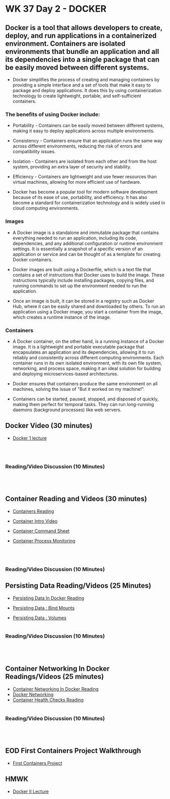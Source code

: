 # WK 37 Day 2 - DOCKER

## Docker is a tool that allows developers to create, deploy, and run applications in a containerized environment. Containers are isolated environments that bundle an application and all its dependencies into a single package that can be easily moved between different systems.

- Docker simplifies the process of creating and managing containers by providing a simple interface and a set of tools that make it easy to package and deploy applications. It does this by using containerization technology to create lightweight, portable, and self-sufficient containers.

### The benefits of using Docker include:

- Portability - Containers can be easily moved between different systems, making it easy to deploy applications across multiple environments.

- Consistency - Containers ensure that an application runs the same way across different environments, reducing the risk of errors and compatibility issues.

- Isolation - Containers are isolated from each other and from the host system, providing an extra layer of security and stability.

- Efficiency - Containers are lightweight and use fewer resources than virtual machines, allowing for more efficient use of hardware.

- Docker has become a popular tool for modern software development because of its ease of use, portability, and efficiency. It has also become a standard for containerization technology and is widely used in cloud computing environments.

### Images

- A Docker image is a standalone and immutable package that contains everything needed to run an application, including its code, dependencies, and any additional configuration or runtime environment settings. It is essentially a snapshot of a specific version of an application or service and can be thought of as a template for creating Docker containers.

- Docker images are built using a Dockerfile, which is a text file that contains a set of instructions that Docker uses to build the image. These instructions typically include installing packages, copying files, and running commands to set up the environment needed to run the application.

- Once an image is built, it can be stored in a registry such as Docker Hub, where it can be easily shared and downloaded by others. To run an application using a Docker image, you start a container from the image, which creates a runtime instance of the image.

### Containers

- A Docker container, on the other hand, is a running instance of a Docker image. It is a lightweight and portable executable package that encapsulates an application and its dependencies, allowing it to run reliably and consistently across different computing environments. Each container runs in its own isolated environment, with its own file system, networking, and process space, making it an ideal solution for building and deploying microservices-based architectures.

- Docker ensures that containers produce the same environment on all machines, solving the issue of "But it worked on my machine!".

- Containers can be started, paused, stopped, and disposed of quickly, making them perfect for temporal tasks. They can run long-running daemons (background processes) like web servers.

## Docker Video (30 minutes)

- [Docker 1 lecture ](https://open.appacademy.io/learn/js-py---pt-aug-2022-online/week-37---docker/lecture--docker-i)

<br></br>

### Reading/Video Discussion (10 Minutes)

<br></br>

## Container Reading and Videos (30 minutes)

- [Containers Reading](https://open.appacademy.io/learn/js-py---pt-aug-2022-online/week-37---docker/containers)

- [Container Intro Video](https://open.appacademy.io/learn/js-py---pt-aug-2022-online/week-37---docker/container-intro)

- [Container Command Sheet](https://open.appacademy.io/learn/js-py---pt-aug-2022-online/week-37---docker/container-command-sheet)

- [Container Process Monitoring](https://open.appacademy.io/learn/js-py---pt-aug-2022-online/week-37---docker/container-process-monitoring)

<br></br>

### Reading/Video Discussion (10 Minutes)

## Persisting Data Reading/Videos (25 Minutes)

- [Persisting Data In Docker Reading](https://open.appacademy.io/learn/js-py---pt-aug-2022-online/week-37---docker/persisting-data-in-docker)

- [Persisting Data : Bind Mounts](https://open.appacademy.io/learn/js-py---pt-aug-2022-online/week-37---docker/persistent-data-in-docker--bind-mounts)

- [Persisting Data : Volumes](https://open.appacademy.io/learn/js-py---pt-aug-2022-online/week-37---docker/persistent-data-in-docker-volumes)
  <br></br>

### Reading/Video Discussion (10 Minutes)

<br></br>

## Container Networking In Docker Readings/Videos (25 minutes)

- [Container Networking In Docker Reading](https://open.appacademy.io/learn/js-py---pt-aug-2022-online/week-37---docker/container-networking-in-docker)
- [Docker Networking](https://open.appacademy.io/learn/js-py---pt-aug-2022-online/week-37---docker/docker-networking)
- [Container Health Checks Reading](https://open.appacademy.io/learn/js-py---pt-aug-2022-online/week-37---docker/container-health-checks)
  <br></br>

### Reading/Video Discussion (10 Minutes)

<br></br>

## EOD First Containers Project Walkthrough

- [First Containers Project](https://github.com/appacademy/practice-for-week-19-docker-first-containers-long-practice)

## HMWK

- [Docker II Lecture](https://open.appacademy.io/learn/js-py---pt-aug-2022-online/week-37---docker/finish-lecture--docker-ii)
